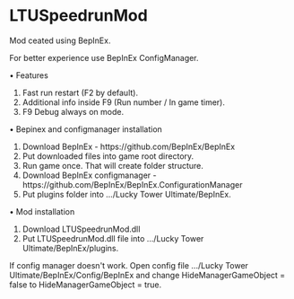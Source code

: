 # LTUSpeedrunMod

Mod ceated using BepInEx.

For better experience use BepInEx ConfigManager.

• Features 
<ol>
  <li>Fast run restart (F2 by default).</li>
  <li>Additional info inside F9 (Run number / In game timer).</li>
  <li>F9 Debug always on mode.</li>
</ol>

• Bepinex and configmanager installation
<ol>
  <li>Download BepInEx - https://github.com/BepInEx/BepInEx</li>
  <li>Put downloaded files into game root directory.</li>
  <li>Run game once. That will create folder structure.</li>
  <li>Download BepInEx configmanager -  https://github.com/BepInEx/BepInEx.ConfigurationManager</li>
  <li>Put plugins folder into .../Lucky Tower Ultimate/BepInEx.</li>

</ol>

• Mod installation
<ol>
  <li>Download LTUSpeedrunMod.dll</li>
  <li>Put LTUSpeedrunMod.dll file into .../Lucky Tower Ultimate/BepInEx/plugins.</li>
</ol>

If config manager doesn't work.
Open config file .../Lucky Tower Ultimate/BepInEx/Config/BepInEx and change HideManagerGameObject = false to HideManagerGameObject = true.
